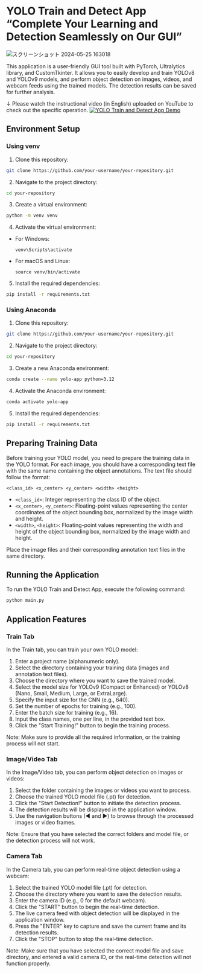 
# YOLO Train and Detect App “Complete Your Learning and Detection Seamlessly on Our GUI”

![スクリーンショット 2024-05-25 163018](https://github.com/SpreadKnowledge/YOLO_train_detection_GUI/assets/56751392/5ff31879-8756-4561-ad5e-a5f6b0529798)

This application is a user-friendly GUI tool built with PyTorch, Ultralytics library, and CustomTkinter. It allows you to easily develop and train YOLOv8 and YOLOv9 models, and perform object detection on images, videos, and webcam feeds using the trained models. The detection results can be saved for further analysis.

↓ Please watch the instructional video (in English) uploaded on YouTube to check out the specific operation.
[![YOLO Train and Detect App Demo](https://img.youtube.com/vi/Jk-JkBn4Na0/0.jpg)](https://youtu.be/Jk-JkBn4Na0?si=hMqGkJ4YAjnaKbQW)

## Environment Setup

### Using venv

1. Clone this repository:
```bash
git clone https://github.com/your-username/your-repository.git
```
2. Navigate to the project directory:
```bash
cd your-repository
```
3. Create a virtual environment:
```bash
python -m venv venv
```
4. Activate the virtual environment:
- For Windows:
  ```
  venv\Scripts\activate
  ```
- For macOS and Linux:
  ```
  source venv/bin/activate
  ```

5. Install the required dependencies:
```bash
pip install -r requirements.txt
```

### Using Anaconda

1. Clone this repository:
```bash
git clone https://github.com/your-username/your-repository.git
```
2. Navigate to the project directory:
```bash
cd your-repository
```
3. Create a new Anaconda environment:
```bash
conda create --name yolo-app python=3.12
```
4. Activate the Anaconda environment:
```bash
conda activate yolo-app
```
5. Install the required dependencies:
```bash
pip install -r requirements.txt
```

## Preparing Training Data

Before training your YOLO model, you need to prepare the training data in the YOLO format. For each image, you should have a corresponding text file with the same name containing the object annotations. The text file should follow the format:
```plaintext
<class_id> <x_center> <y_center> <width> <height>
```
- `<class_id>`: Integer representing the class ID of the object.
- `<x_center>`, `<y_center>`: Floating-point values representing the center coordinates of the object bounding box, normalized by the image width and height.
- `<width>`, `<height>`: Floating-point values representing the width and height of the object bounding box, normalized by the image width and height.

Place the image files and their corresponding annotation text files in the same directory.

## Running the Application

To run the YOLO Train and Detect App, execute the following command:
```bash
python main.py
```

## Application Features

### Train Tab

In the Train tab, you can train your own YOLO model:

1. Enter a project name (alphanumeric only).
2. Select the directory containing your training data (images and annotation text files).
3. Choose the directory where you want to save the trained model.
4. Select the model size for YOLOv9 (Compact or Enhanced) or YOLOv8 (Nano, Small, Medium, Large, or ExtraLarge).
5. Specify the input size for the CNN (e.g., 640).
6. Set the number of epochs for training (e.g., 100).
7. Enter the batch size for training (e.g., 16).
8. Input the class names, one per line, in the provided text box.
9. Click the "Start Training!" button to begin the training process.

Note: Make sure to provide all the required information, or the training process will not start.

### Image/Video Tab

In the Image/Video tab, you can perform object detection on images or videos:

1. Select the folder containing the images or videos you want to process.
2. Choose the trained YOLO model file (.pt) for detection.
3. Click the "Start Detection!" button to initiate the detection process.
4. The detection results will be displayed in the application window.
5. Use the navigation buttons (◀ and ▶) to browse through the processed images or video frames.

Note: Ensure that you have selected the correct folders and model file, or the detection process will not work.

### Camera Tab

In the Camera tab, you can perform real-time object detection using a webcam:

1. Select the trained YOLO model file (.pt) for detection.
2. Choose the directory where you want to save the detection results.
3. Enter the camera ID (e.g., 0 for the default webcam).
4. Click the "START" button to begin the real-time detection.
5. The live camera feed with object detection will be displayed in the application window.
6. Press the "ENTER" key to capture and save the current frame and its detection results.
7. Click the "STOP" button to stop the real-time detection.

Note: Make sure that you have selected the correct model file and save directory, and entered a valid camera ID, or the real-time detection will not function properly.
